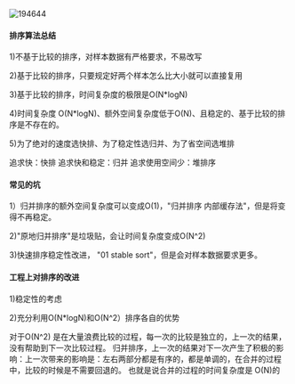 ![194644](https://image.yuhaowin.com/2022/03/30/194644.png)

#### 排序算法总结

1)不基于比较的排序，对样本数据有严格要求，不易改写

2)基于比较的排序，只要规定好两个样本怎么比大小就可以直接复用

3)基于比较的排序，时间复杂度的极限是O(N*logN)

4)时间复杂度 O(N*logN)、额外空间复杂度低于O(N)、且稳定的、基于比较的排序是不存在的。

5)为了绝对的速度选快排、为了稳定性选归并、为了省空间选堆排

追求快：快排
追求快和稳定：归并
追求使用空间少：堆排序

#### 常见的坑

1）归并排序的额外空间复杂度可以变成O(1)，"归并排序 内部缓存法"，但是将变得不再稳定。

2)"原地归并排序"是垃圾贴，会让时间复杂度变成O(N^2)

3)快速排序稳定性改进， "01 stable sort"，但是会对样本数据要求更多。

#### 工程上对排序的改进

1)稳定性的考虑

2)充分利用O(N*logN)和O(N^2）排序各自的优势

对于O(N^2) 是在大量浪费比较的过程，每一次的比较是独立的，上一次的结果，没有帮助到下一次比较过程。
归并排序，上一次的结果对下一次产生了积极的影响：上一次带来的影响是：左右两部分都是有序的，都是单调的，在合并的过程中，比较的时候是不需要回退的。
也就是说合并的过程的时间复杂度是 O(N)的